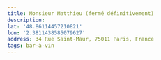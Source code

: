 ```yaml
---
title: Monsieur Matthieu (fermé définitivement)
description:
lat: '48.86114457210821'
lon: '2.3811438585079627'
address: 34 Rue Saint-Maur, 75011 Paris, France
tags: bar-à-vin
---
```

